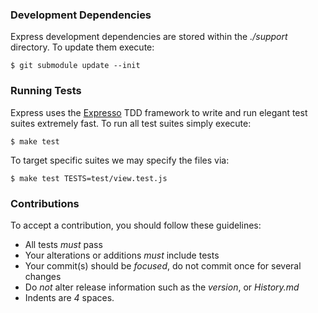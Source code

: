 
### Development Dependencies

Express development dependencies are stored within the _./support_ directory. To
update them execute:

    $ git submodule update --init

### Running Tests

Express uses the [Expresso](http://github.com/visionmedia/expresso) TDD
framework to write and run elegant test suites extremely fast. To run all test suites
simply execute:

    $ make test

To target specific suites we may specify the files via:

    $ make test TESTS=test/view.test.js

### Contributions

To accept a contribution, you should follow these guidelines:

  * All tests _must_ pass
  * Your alterations or additions _must_ include tests
  * Your commit(s) should be _focused_, do not commit once for several changes
  * Do _not_ alter release information such as the _version_, or _History.md_
  * Indents are _4_ spaces.
